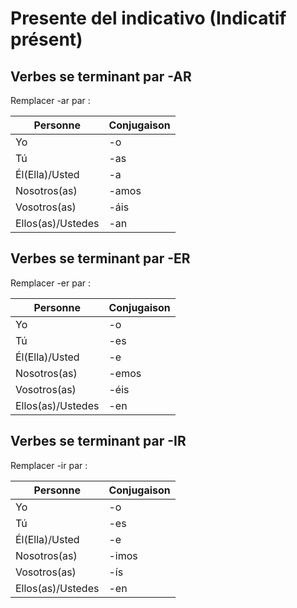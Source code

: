 # Presente del indicativo (Indicatif présent)

## Verbes se terminant par -AR

Remplacer -ar par : 

|Personne|Conjugaison|
|---|---|
|Yo|-o|
|Tú|-as|
|Él(Ella)/Usted|-a|
|Nosotros(as)|-amos|
|Vosotros(as)|-áis|
|Ellos(as)/Ustedes|-an|

## Verbes se terminant par -ER

Remplacer -er par :

|Personne|Conjugaison|
|---|---|
|Yo|-o|
|Tú|-es|
|Él(Ella)/Usted|-e|
|Nosotros(as)|-emos|
|Vosotros(as)|-éis|
|Ellos(as)/Ustedes|-en|

## Verbes se terminant par -IR

Remplacer -ir par :

|Personne|Conjugaison|
|---|---|
|Yo|-o|
|Tú|-es|
|Él(Ella)/Usted|-e|
|Nosotros(as)|-imos|
|Vosotros(as)|-ís|
|Ellos(as)/Ustedes|-en|
